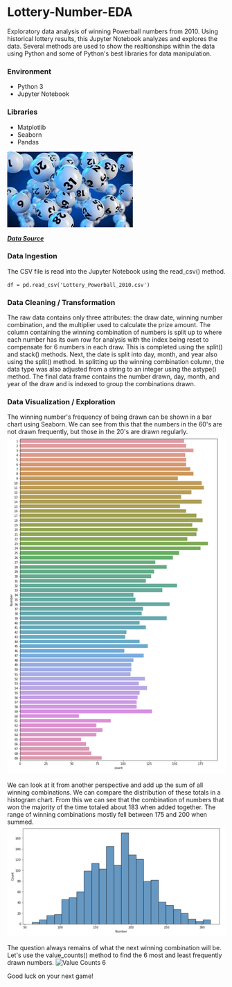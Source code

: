 # Lottery-Number-EDA
Exploratory data analysis of winning Powerball numbers from 2010. Using historical lottery results, this Jupyter Notebook analyzes and explores the data. Several methods are used to show the realtionships within the data using Python and some of Python's best libraries for data manipulation.

### Environment
* Python 3
* Jupyter Notebook

### Libraries
* Matplotlib
* Seaborn
* Pandas

![Lottery_Image](lottery.jpg)

[***Data Source***](https://catalog.data.gov/dataset)

### Data Ingestion
The CSV file is read into the Jupyter Notebook using the read_csv() method. 

```
df = pd.read_csv('Lottery_Powerball_2010.csv')
```

### Data Cleaning / Transformation
The raw data contains only three attributes: the draw date, winning number combination, and the multiplier used to calculate the prize amount. The column containing the winning combination of numbers is split up to where each number has its own row for analysis with the index being reset to compensate for 6 numbers in each draw. This is completed using the split() and stack() methods. Next, the date is split into day, month, and year also using the split() method. In splitting up the winning combination column, the data type was also adjusted from a string to an integer using the astype() method. The final data frame contains the number drawn, day, month, and year of the draw and is indexed to group the combinations drawn.

### Data Visualization / Exploration
The winning number's frequency of being drawn can be shown in a bar chart using Seaborn. We can see from this that the numbers in the 60's are not drawn frequently, but those in the 20's are drawn regularly. 
![Frequency Bar Chart](Frequency.jpg)

We can look at it from another perspective and add up the sum of all winning combinations. We can compare the distribution of these totals in a histogram chart. From this we can see that the combination of numbers that won the majority of the time totaled about 183 when added together. The range of winning combinations mostly fell between 175 and 200 when summed. 
![Histogram Chart](Histogram.png)

The question always remains of what the next winning combination will be. Let's use the value_counts() method to find the 6 most and least frequently drawn numbers.
![Value Counts 6](ValueCounts.jpg)

Good luck on your next game!
